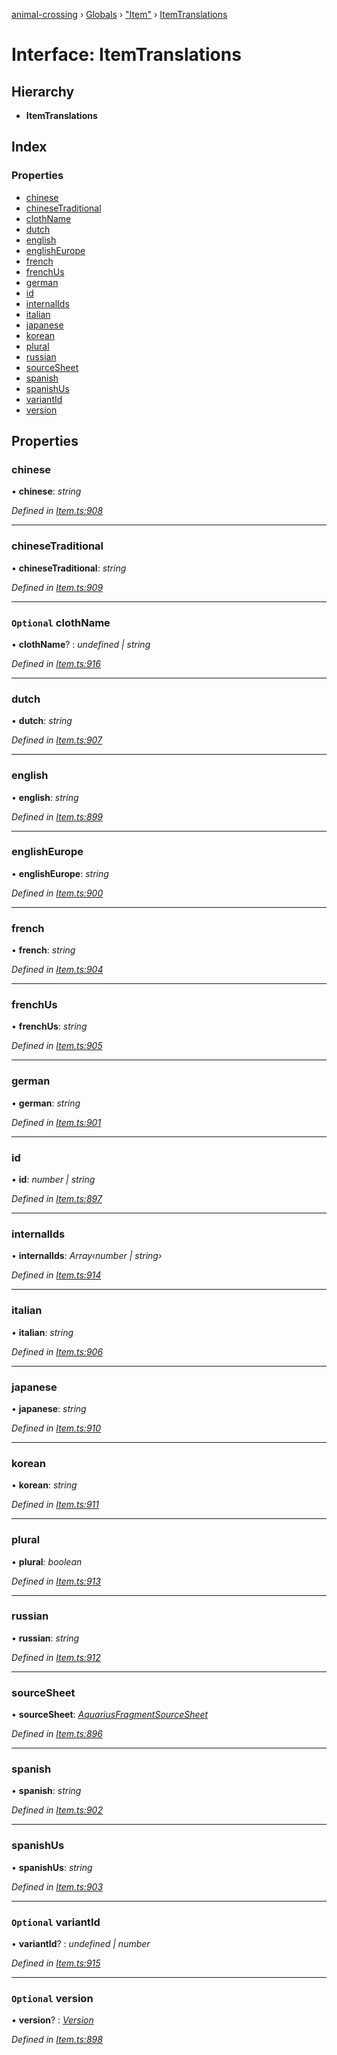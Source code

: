 [animal-crossing](../README.md) › [Globals](../globals.md) › ["Item"](../modules/_item_.md) › [ItemTranslations](_item_.itemtranslations.md)

# Interface: ItemTranslations

## Hierarchy

* **ItemTranslations**

## Index

### Properties

* [chinese](_item_.itemtranslations.md#chinese)
* [chineseTraditional](_item_.itemtranslations.md#chinesetraditional)
* [clothName](_item_.itemtranslations.md#optional-clothname)
* [dutch](_item_.itemtranslations.md#dutch)
* [english](_item_.itemtranslations.md#english)
* [englishEurope](_item_.itemtranslations.md#englisheurope)
* [french](_item_.itemtranslations.md#french)
* [frenchUs](_item_.itemtranslations.md#frenchus)
* [german](_item_.itemtranslations.md#german)
* [id](_item_.itemtranslations.md#id)
* [internalIds](_item_.itemtranslations.md#internalids)
* [italian](_item_.itemtranslations.md#italian)
* [japanese](_item_.itemtranslations.md#japanese)
* [korean](_item_.itemtranslations.md#korean)
* [plural](_item_.itemtranslations.md#plural)
* [russian](_item_.itemtranslations.md#russian)
* [sourceSheet](_item_.itemtranslations.md#sourcesheet)
* [spanish](_item_.itemtranslations.md#spanish)
* [spanishUs](_item_.itemtranslations.md#spanishus)
* [variantId](_item_.itemtranslations.md#optional-variantid)
* [version](_item_.itemtranslations.md#optional-version)

## Properties

###  chinese

• **chinese**: *string*

*Defined in [Item.ts:908](https://github.com/Norviah/animal-crossing/blob/682361d/module/types/Item.ts#L908)*

___

###  chineseTraditional

• **chineseTraditional**: *string*

*Defined in [Item.ts:909](https://github.com/Norviah/animal-crossing/blob/682361d/module/types/Item.ts#L909)*

___

### `Optional` clothName

• **clothName**? : *undefined | string*

*Defined in [Item.ts:916](https://github.com/Norviah/animal-crossing/blob/682361d/module/types/Item.ts#L916)*

___

###  dutch

• **dutch**: *string*

*Defined in [Item.ts:907](https://github.com/Norviah/animal-crossing/blob/682361d/module/types/Item.ts#L907)*

___

###  english

• **english**: *string*

*Defined in [Item.ts:899](https://github.com/Norviah/animal-crossing/blob/682361d/module/types/Item.ts#L899)*

___

###  englishEurope

• **englishEurope**: *string*

*Defined in [Item.ts:900](https://github.com/Norviah/animal-crossing/blob/682361d/module/types/Item.ts#L900)*

___

###  french

• **french**: *string*

*Defined in [Item.ts:904](https://github.com/Norviah/animal-crossing/blob/682361d/module/types/Item.ts#L904)*

___

###  frenchUs

• **frenchUs**: *string*

*Defined in [Item.ts:905](https://github.com/Norviah/animal-crossing/blob/682361d/module/types/Item.ts#L905)*

___

###  german

• **german**: *string*

*Defined in [Item.ts:901](https://github.com/Norviah/animal-crossing/blob/682361d/module/types/Item.ts#L901)*

___

###  id

• **id**: *number | string*

*Defined in [Item.ts:897](https://github.com/Norviah/animal-crossing/blob/682361d/module/types/Item.ts#L897)*

___

###  internalIds

• **internalIds**: *Array‹number | string›*

*Defined in [Item.ts:914](https://github.com/Norviah/animal-crossing/blob/682361d/module/types/Item.ts#L914)*

___

###  italian

• **italian**: *string*

*Defined in [Item.ts:906](https://github.com/Norviah/animal-crossing/blob/682361d/module/types/Item.ts#L906)*

___

###  japanese

• **japanese**: *string*

*Defined in [Item.ts:910](https://github.com/Norviah/animal-crossing/blob/682361d/module/types/Item.ts#L910)*

___

###  korean

• **korean**: *string*

*Defined in [Item.ts:911](https://github.com/Norviah/animal-crossing/blob/682361d/module/types/Item.ts#L911)*

___

###  plural

• **plural**: *boolean*

*Defined in [Item.ts:913](https://github.com/Norviah/animal-crossing/blob/682361d/module/types/Item.ts#L913)*

___

###  russian

• **russian**: *string*

*Defined in [Item.ts:912](https://github.com/Norviah/animal-crossing/blob/682361d/module/types/Item.ts#L912)*

___

###  sourceSheet

• **sourceSheet**: *[AquariusFragmentSourceSheet](../enums/_item_.aquariusfragmentsourcesheet.md)*

*Defined in [Item.ts:896](https://github.com/Norviah/animal-crossing/blob/682361d/module/types/Item.ts#L896)*

___

###  spanish

• **spanish**: *string*

*Defined in [Item.ts:902](https://github.com/Norviah/animal-crossing/blob/682361d/module/types/Item.ts#L902)*

___

###  spanishUs

• **spanishUs**: *string*

*Defined in [Item.ts:903](https://github.com/Norviah/animal-crossing/blob/682361d/module/types/Item.ts#L903)*

___

### `Optional` variantId

• **variantId**? : *undefined | number*

*Defined in [Item.ts:915](https://github.com/Norviah/animal-crossing/blob/682361d/module/types/Item.ts#L915)*

___

### `Optional` version

• **version**? : *[Version](../enums/_item_.version.md)*

*Defined in [Item.ts:898](https://github.com/Norviah/animal-crossing/blob/682361d/module/types/Item.ts#L898)*
